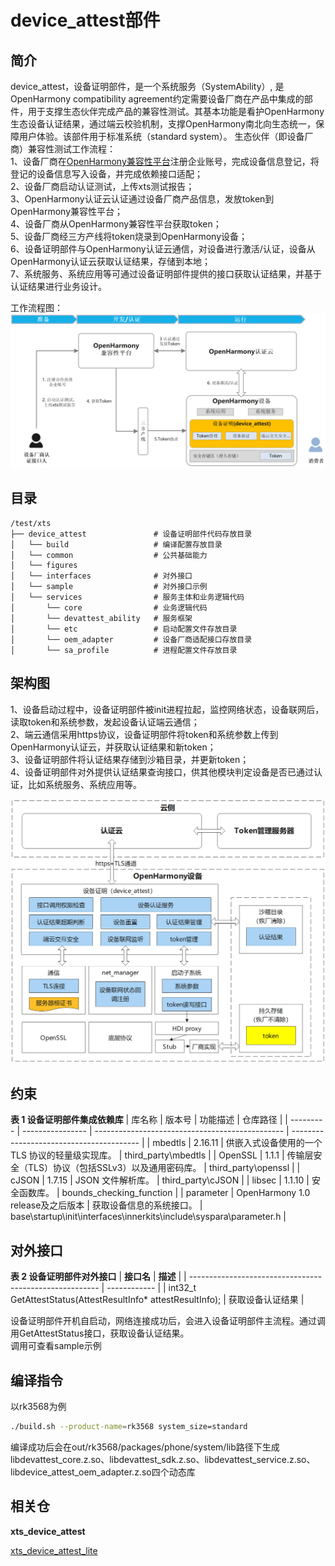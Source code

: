 # device_attest部件<a name="ZH-CN_TOPIC_001"></a>

## 简介<a id="section100"></a>

device_attest，设备证明部件，是一个系统服务（SystemAbility）, 是OpenHarmony compatibility agreement约定需要设备厂商在产品中集成的部件，用于支撑生态伙伴完成产品的兼容性测试。其基本功能是看护OpenHarmony生态设备认证结果，通过端云校验机制，支撑OpenHarmony南北向生态统一，保障用户体验。该部件用于标准系统（standard system）。
生态伙伴（即设备厂商）兼容性测试工作流程：  
1、设备厂商在[OpenHarmony兼容性平台](https://openatom.cn/atomavatar/#/login?redirect=%2Fauthorize%3Fresponse_type%3Dcode%26client_id%3D6bdacef0a8bd11ec938bd9550d2decfd%26redirect_uri%3Dhttps%3A%2F%2Fcompatibility.openharmony.cn%2Fconsole%26appName%3DOpenHarmony%E8%AE%A4%E8%AF%81%E5%B9%B3%E5%8F%B0%26scope%3D0,1,2,3%26state%3D%2Fpersonal)注册企业账号，完成设备信息登记，将登记的设备信息写入设备，并完成依赖接口适配；  
2、设备厂商启动认证测试，上传xts测试报告；  
3、OpenHarmony认证云认证通过设备厂商产品信息，发放token到OpenHarmony兼容性平台；  
4、设备厂商从OpenHarmony兼容性平台获取token；  
5、设备厂商经三方产线将token烧录到OpenHarmony设备；  
6、设备证明部件与OpenHarmony认证云通信，对设备进行激活/认证，设备从OpenHarmony认证云获取认证结果，存储到本地；  
7、系统服务、系统应用等可通过设备证明部件提供的接口获取认证结果，并基于认证结果进行业务设计。  

工作流程图：
![](figures/image_002.png)

## 目录<a id="section200"></a>

```
/test/xts
├── device_attest               # 设备证明部件代码存放目录
│   └── build                   # 编译配置存放目录
│   └── common                  # 公共基础能力
│   └── figures                
│   └── interfaces              # 对外接口
│   └── sample                  # 对外接口示例
│   └── services                # 服务主体和业务逻辑代码
│       └── core                # 业务逻辑代码
│       └── devattest_ability   # 服务框架
│       └── etc                 # 启动配置文件存放目录
│       └── oem_adapter         # 设备厂商适配接口存放目录
│       └── sa_profile          # 进程配置文件存放目录
```

## 架构图<a id="section300"></a>

1、设备启动过程中，设备证明部件被init进程拉起，监控网络状态，设备联网后，读取token和系统参数，发起设备认证端云通信；  
2、端云通信采用https协议，设备证明部件将token和系统参数上传到OpenHarmony认证云，并获取认证结果和新token；  
3、设备证明部件将认证结果存储到沙箱目录，并更新token；  
4、设备证明部件对外提供认证结果查询接口，供其他模块判定设备是否已通过认证，比如系统服务、系统应用等。  

![](figures/image_001.png)

## 约束<a id="section400"></a>

**表 1 设备证明部件集成依赖库** 
| 库名称    | 版本号           | 功能描述                                        | 仓库路径                                     |
| --------- | ---------------- | ----------------------------------------------- | ---------------------------------------- |
| mbedtls   | 2.16.11          | 供嵌入式设备使用的一个 TLS 协议的轻量级实现库。 | third_party\mbedtls           |
| OpenSSL   | 1.1.1          | 传输层安全（TLS）协议（包括SSLv3）以及通用密码库。 | third_party\openssl           |
| cJSON     | 1.7.15           | JSON 文件解析库。                               | third_party\cJSON |
| libsec    | 1.1.10           | 安全函数库。                                    | bounds_checking_function      |
| parameter | OpenHarmony 1.0 release及之后版本 | 获取设备信息的系统接口。                        | base\startup\init\interfaces\innerkits\include\syspara\parameter.h                    |

## 对外接口<a id="section500"></a>

**表 2 设备证明部件对外接口**
| **接口名**                                              | **描述**     |
| ------------------------------------------------------- | ------------ |
| int32_t  GetAttestStatus(AttestResultInfo* attestResultInfo); | 获取设备认证结果 |

设备证明部件开机自启动，网络连接成功后，会进入设备证明部件主流程。通过调用GetAttestStatus接口，获取设备认证结果。  
调用可查看sample示例

## 编译指令<a id="section600"></a>
以rk3568为例
```sh
./build.sh --product-name=rk3568 system_size=standard
```
编译成功后会在out/rk3568/packages/phone/system/lib路径下生成libdevattest_core.z.so、libdevattest_sdk.z.so、libdevattest_service.z.so、libdevice_attest_oem_adapter.z.so四个动态库

## 相关仓<a id="section700"></a>

**xts\_device\_attest**

[xts\_device\_attest\_lite](https://gitee.com/openharmony-sig/xts_device_attest_lite/)